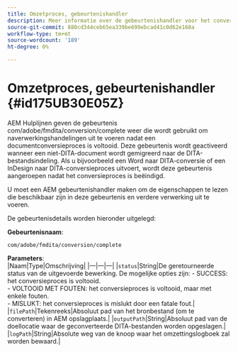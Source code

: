 ```yaml
---
title: Omzetproces, gebeurtenishandler
description: Meer informatie over de gebeurtenishandler voor het conversieproces
source-git-commit: 880cd344ceb65ea339be699ebcad41c0d62e168a
workflow-type: tm+mt
source-wordcount: '189'
ht-degree: 0%

---
```


# Omzetproces, gebeurtenishandler {#id175UB30E05Z}

AEM Hulplijnen geven de gebeurtenis com/adobe/fmdita/conversion/complete weer die wordt gebruikt om naverwerkingshandelingen uit te voeren nadat een documentconversieproces is voltooid. Deze gebeurtenis wordt geactiveerd wanneer een niet-DITA-document wordt gemigreerd naar de DITA-bestandsindeling. Als u bijvoorbeeld een Word naar DITA-conversie of een InDesign naar DITA-conversieproces uitvoert, wordt deze gebeurtenis aangeroepen nadat het conversieproces is beëindigd.

U moet een AEM gebeurtenishandler maken om de eigenschappen te lezen die beschikbaar zijn in deze gebeurtenis en verdere verwerking uit te voeren.

De gebeurtenisdetails worden hieronder uitgelegd:

**Gebeurtenisnaam**:

```HTTP
com/adobe/fmdita/conversion/complete 
```

**Parameters**:\
|Naam|Type|Omschrijving| |—|—|—| |`status`|String|De geretourneerde status van de uitgevoerde bewerking. De mogelijke opties zijn: - SUCCESS: het conversieproces is voltooid. <br> - VOLTOOID MET FOUTEN: het conversieproces is voltooid, maar met enkele fouten. <br>- MISLUKT: het conversieproces is mislukt door een fatale fout.| |`filePath`|Tekenreeks|Absoluut pad van het bronbestand \(om te converteren\) in AEM opslagplaats.| |`outputPath`|String|Absoluut pad van de doellocatie waar de geconverteerde DITA-bestanden worden opgeslagen.| |`logPath`|String|Absolute weg van de knoop waar het omzettingslogboek zal worden bewaard.|

